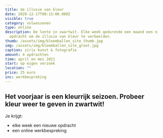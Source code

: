 ```yaml
---
title: de illusie van kleur
date: 2020-12-17T08:15:00.000Z
visible: true
category: volwassenen
type: online
description: De lente in zwartwit. Elke week gedurende een maand een nieuwe
  opdracht om de illusie van kleur te verbeelden.
thumb: /assets/img/bloemballen_site_thumb.jpg
img: /assets/img/bloemballen_site_groot.jpg
caption: ziris kunst & fotografie
amount: 4 opdrachten
time: april en mei 2021
start: op eigen verzoek
location: ""
price: 25 euro
inc: werkbespreking
---
```

## Het voorjaar is een kleurrijk seizoen. Probeer kleur weer te geven in zwartwit!

Je krijgt:

* elke week een nieuwe opdracht
* een online werkbespreking